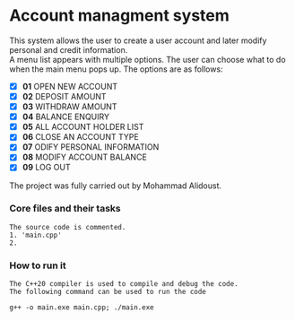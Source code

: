 # Account managment system

This system allows the user to create a user account 
and later modify personal and credit information.  
A menu list appears with multiple options. The user 
can choose what to do when the main menu pops up. 
The options are as follows:
- [x]  **01** OPEN NEW ACCOUNT
- [x]  **02** DEPOSIT AMOUNT
- [x]  **03** WITHDRAW AMOUNT
- [x]  **04** BALANCE ENQUIRY
- [x]  **05** ALL ACCOUNT HOLDER LIST
- [x]  **06** CLOSE AN ACCOUNT TYPE
- [x]  **07** ODIFY PERSONAL INFORMATION
- [x]  **08** MODIFY ACCOUNT BALANCE
- [x]  **09** LOG OUT

The project was fully carried out by Mohammad Alidoust.


### Core files and their tasks
```buildoutcfg
The source code is commented. 
1. 'main.cpp' 
2.
```
### How to run it
```c++20
The C++20 compiler is used to compile and debug the code.
The following command can be used to run the code
 
g++ -o main.exe main.cpp; ./main.exe
```